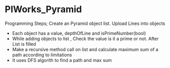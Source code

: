 # PIWorks_Pyramid


Programming Steps;
Create an Pyramid object list.
Upload Lines into objects
  - Each object has a value, depthOfLine and isPrimeNumber(bool)
  - While adding objects to list , Check the value is it a prime or not.
After List is filled
  - Make a recursive method call on list and calculate maximum sum of a path according to limitations
  - It uses DFS algorith to find a path and max sum
